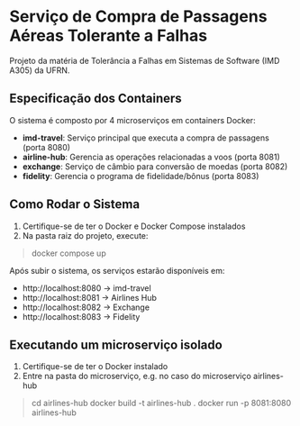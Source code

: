 # Serviço de Compra de Passagens Aéreas Tolerante a Falhas

Projeto da matéria de Tolerância a Falhas em Sistemas de Software (IMD A305) da UFRN.

## Especificação dos Containers

O sistema é composto por 4 microserviços em containers Docker:

- **imd-travel**: Serviço principal que executa a compra de passagens (porta 8080)
- **airline-hub**: Gerencia as operações relacionadas a voos (porta 8081)
- **exchange**: Serviço de câmbio para conversão de moedas (porta 8082)
- **fidelity**: Gerencia o programa de fidelidade/bônus (porta 8083)

## Como Rodar o Sistema

1. Certifique-se de ter o Docker e Docker Compose instalados
2. Na pasta raiz do projeto, execute:
> docker compose up

Após subir o sistema, os serviços estarão disponíveis em:
- http://localhost:8080 → imd-travel
- http://localhost:8081 → Airlines Hub
- http://localhost:8082 → Exchange
- http://localhost:8083 → Fidelity


## Executando um microserviço isolado

1. Certifique-se de ter o Docker instalado
2. Entre na pasta do microserviço, e.g. no caso do microserviço airlines-hub
> cd airlines-hub
>  docker build -t airlines-hub .
> docker run -p 8081:8080 airlines-hub